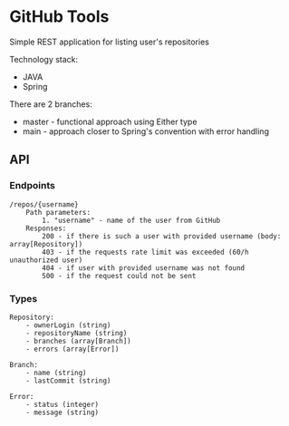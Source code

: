 # GitHub Tools
Simple REST application for listing user's repositories 

Technology stack:
* JAVA
* Spring

There are 2 branches:
* master - functional approach using Either type
* main - approach closer to Spring's convention with error handling

## API
### Endpoints
    /repos/{username} 
        Path parameters: 
            1. "username" - name of the user from GitHub
        Responses:
            200 - if there is such a user with provided username (body: array[Repository])
            403 - if the requests rate limit was exceeded (60/h unauthorized user)
            404 - if user with provided username was not found
            500 - if the request could not be sent
            


### Types
    Repository:
        - ownerLogin (string)
        - repositoryName (string)
        - branches (array[Branch])
        - errors (array[Error])

    Branch:
        - name (string)
        - lastCommit (string)

    Error:
        - status (integer)
        - message (string)
